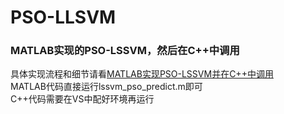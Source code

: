 # PSO-LLSVM
### MATLAB实现的PSO-LSSVM，然后在C++中调用   
具体实现流程和细节请看[MATLAB实现PSO-LSSVM并在C++中调用](https://blog.csdn.net/qq_63241496/article/details/143402231?spm=1001.2014.3001.5502)   
MATLAB代码直接运行lssvm_pso_predict.m即可   
C++代码需要在VS中配好环境再运行  
